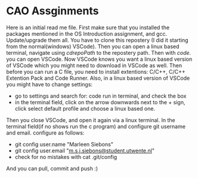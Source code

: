 # CAO Assginments
Here is an initial read me file. First make sure that you installed the packages mentioned in the OS Introduction assignment, and gcc. Update/upgrade them all. You have to clone this repostery (I did it starting from the normal(windows) VSCode). Then you can open a linux based terminal, navigate using $cd repoPath$ to the repostery path. Then with $code .$  you can open VSCode. Now VSCode knows you want a linux based version of VSCode which you might need to download in VSCode as well. Then before you can run a C file, you need to install extentions:  C/C++, C/C++ Extention Pack and Code Runner. Also, in a linux based version of VSCode you might have to change settings:
- go to settings and search for: code run in terminal, and check the box
- in the terminal field, click on the arrow downwards next to the + sign, click select default profile and choose a linux based one.

Then you close VSCode, and open it again via a linux terminal. In the terminal field(if no shows run the c program) and configure git username and email.
configure as follows:
- git config user.name "Marleen Siebons"
- git config user.email "m.s.j.siebons@student.utwente.nl"
- check for no mistakes with cat .git/config

And you can pull, commit and push :)


